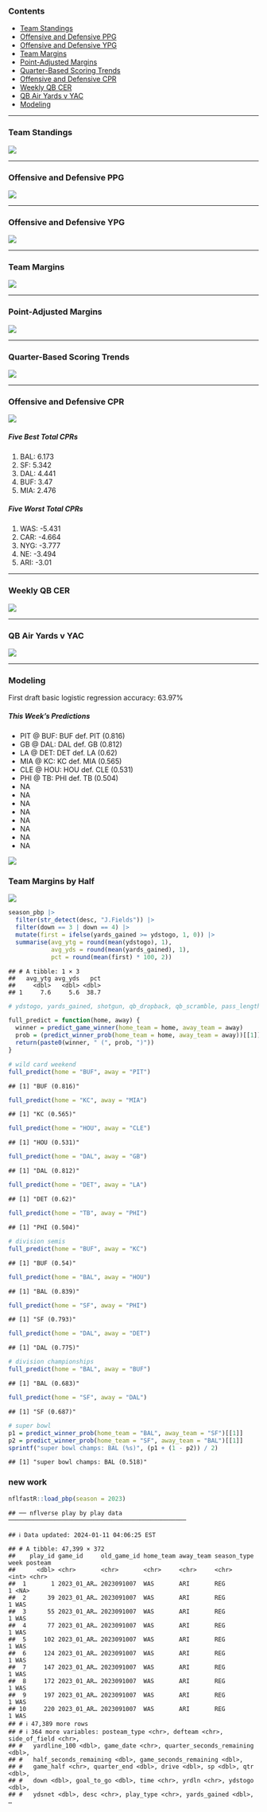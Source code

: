 
<!-- ##### *Formatting is off right now. Will be adjusting soon :)* -->

### Contents

- [Team Standings](#team-standings)
- [Offensive and Defensive PPG](#offensive-and-defensive-ppg)
- [Offensive and Defensive YPG](#offensive-and-defensive-ypg)
- [Team Margins](#team-margins)
- [Point-Adjusted Margins](#point-adjusted-margins)
- [Quarter-Based Scoring Trends](#quarter-based-scoring-trends)
- [Offensive and Defensive CPR](#offensive-and-defensive-cpr)
- [Weekly QB CER](#weekly-qb-cer)
- [QB Air Yards v YAC](#qb-air-yards-v-yac)
- [Modeling](#modeling)

------------------------------------------------------------------------

### Team Standings

![](README_files/figure-gfm/unnamed-chunk-2-1.png)<!-- -->

------------------------------------------------------------------------

### Offensive and Defensive PPG

![](README_files/figure-gfm/unnamed-chunk-3-1.png)<!-- -->

------------------------------------------------------------------------

### Offensive and Defensive YPG

![](README_files/figure-gfm/unnamed-chunk-4-1.png)<!-- -->

------------------------------------------------------------------------

### Team Margins

![](README_files/figure-gfm/unnamed-chunk-5-1.png)<!-- -->

------------------------------------------------------------------------

### Point-Adjusted Margins

![](README_files/figure-gfm/unnamed-chunk-6-1.png)<!-- -->

------------------------------------------------------------------------

### Quarter-Based Scoring Trends

![](README_files/figure-gfm/unnamed-chunk-7-1.png)<!-- -->

------------------------------------------------------------------------

### Offensive and Defensive CPR

![](README_files/figure-gfm/unnamed-chunk-8-1.png)<!-- -->

##### Five Best Total CPRs

1.  BAL: 6.173
2.  SF: 5.342
3.  DAL: 4.441
4.  BUF: 3.47
5.  MIA: 2.476

##### Five Worst Total CPRs

1.  WAS: -5.431
2.  CAR: -4.664
3.  NYG: -3.777
4.  NE: -3.494
5.  ARI: -3.01

------------------------------------------------------------------------

### Weekly QB CER

![](README_files/figure-gfm/unnamed-chunk-9-1.png)<!-- -->

------------------------------------------------------------------------

### QB Air Yards v YAC

![](README_files/figure-gfm/unnamed-chunk-10-1.png)<!-- -->

------------------------------------------------------------------------

### Modeling

First draft basic logistic regression accuracy: 63.97%

##### *This Week’s Predictions*

- PIT @ BUF: BUF def. PIT (0.816)
- GB @ DAL: DAL def. GB (0.812)
- LA @ DET: DET def. LA (0.62)
- MIA @ KC: KC def. MIA (0.565)
- CLE @ HOU: HOU def. CLE (0.531)
- PHI @ TB: PHI def. TB (0.504)
- NA
- NA
- NA
- NA
- NA
- NA
- NA
- NA <!-- - NA --> <!-- - NA -->

![](README_files/figure-gfm/unnamed-chunk-13-1.png)<!-- -->

### Team Margins by Half

![](README_files/figure-gfm/unnamed-chunk-14-1.png)<!-- -->

``` r
season_pbp |>
  filter(str_detect(desc, "J.Fields")) |>
  filter(down == 3 | down == 4) |>
  mutate(first = ifelse(yards_gained >= ydstogo, 1, 0)) |>
  summarise(avg_ytg = round(mean(ydstogo), 1),
            avg_yds = round(mean(yards_gained), 1),
            pct = round(mean(first) * 100, 2))
```

    ## # A tibble: 1 × 3
    ##   avg_ytg avg_yds   pct
    ##     <dbl>   <dbl> <dbl>
    ## 1     7.6     5.6  38.7

``` r
# ydstogo, yards_gained, shotgun, qb_dropback, qb_scramble, pass_length, pass_location, air_yards, yards_after_catch
```

``` r
full_predict = function(home, away) {
  winner = predict_game_winner(home_team = home, away_team = away)
  prob = (predict_winner_prob(home_team = home, away_team = away))[[1]]
  return(paste0(winner, " (", prob, ")"))
}

# wild card weekend
full_predict(home = "BUF", away = "PIT")
```

    ## [1] "BUF (0.816)"

``` r
full_predict(home = "KC", away = "MIA")
```

    ## [1] "KC (0.565)"

``` r
full_predict(home = "HOU", away = "CLE")
```

    ## [1] "HOU (0.531)"

``` r
full_predict(home = "DAL", away = "GB")
```

    ## [1] "DAL (0.812)"

``` r
full_predict(home = "DET", away = "LA")
```

    ## [1] "DET (0.62)"

``` r
full_predict(home = "TB", away = "PHI")
```

    ## [1] "PHI (0.504)"

``` r
# division semis
full_predict(home = "BUF", away = "KC")
```

    ## [1] "BUF (0.54)"

``` r
full_predict(home = "BAL", away = "HOU")
```

    ## [1] "BAL (0.839)"

``` r
full_predict(home = "SF", away = "PHI")
```

    ## [1] "SF (0.793)"

``` r
full_predict(home = "DAL", away = "DET")
```

    ## [1] "DAL (0.775)"

``` r
# division championships
full_predict(home = "BAL", away = "BUF")
```

    ## [1] "BAL (0.683)"

``` r
full_predict(home = "SF", away = "DAL")
```

    ## [1] "SF (0.687)"

``` r
# super bowl
p1 = predict_winner_prob(home_team = "BAL", away_team = "SF")[[1]]
p2 = predict_winner_prob(home_team = "SF", away_team = "BAL")[[1]]
sprintf("super bowl champs: BAL (%s)", (p1 + (1 - p2)) / 2)
```

    ## [1] "super bowl champs: BAL (0.518)"

### new work

``` r
nflfastR::load_pbp(season = 2023)
```

    ## ── nflverse play by play data ──────────────────────────────────────────────────

    ## ℹ Data updated: 2024-01-11 04:06:25 EST

    ## # A tibble: 47,399 × 372
    ##    play_id game_id     old_game_id home_team away_team season_type  week posteam
    ##      <dbl> <chr>       <chr>       <chr>     <chr>     <chr>       <int> <chr>  
    ##  1       1 2023_01_AR… 2023091007  WAS       ARI       REG             1 <NA>   
    ##  2      39 2023_01_AR… 2023091007  WAS       ARI       REG             1 WAS    
    ##  3      55 2023_01_AR… 2023091007  WAS       ARI       REG             1 WAS    
    ##  4      77 2023_01_AR… 2023091007  WAS       ARI       REG             1 WAS    
    ##  5     102 2023_01_AR… 2023091007  WAS       ARI       REG             1 WAS    
    ##  6     124 2023_01_AR… 2023091007  WAS       ARI       REG             1 WAS    
    ##  7     147 2023_01_AR… 2023091007  WAS       ARI       REG             1 WAS    
    ##  8     172 2023_01_AR… 2023091007  WAS       ARI       REG             1 WAS    
    ##  9     197 2023_01_AR… 2023091007  WAS       ARI       REG             1 WAS    
    ## 10     220 2023_01_AR… 2023091007  WAS       ARI       REG             1 WAS    
    ## # ℹ 47,389 more rows
    ## # ℹ 364 more variables: posteam_type <chr>, defteam <chr>, side_of_field <chr>,
    ## #   yardline_100 <dbl>, game_date <chr>, quarter_seconds_remaining <dbl>,
    ## #   half_seconds_remaining <dbl>, game_seconds_remaining <dbl>,
    ## #   game_half <chr>, quarter_end <dbl>, drive <dbl>, sp <dbl>, qtr <dbl>,
    ## #   down <dbl>, goal_to_go <dbl>, time <chr>, yrdln <chr>, ydstogo <dbl>,
    ## #   ydsnet <dbl>, desc <chr>, play_type <chr>, yards_gained <dbl>, …
